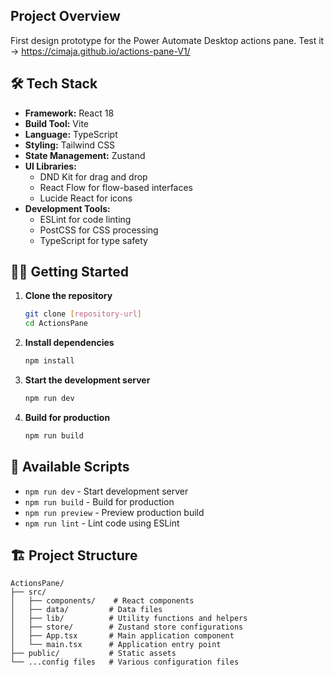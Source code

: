## Project Overview

First design prototype for the Power Automate Desktop actions pane. 
Test it -> https://cimaja.github.io/actions-pane-V1/

## 🛠️ Tech Stack

- **Framework:** React 18
- **Build Tool:** Vite
- **Language:** TypeScript
- **Styling:** Tailwind CSS
- **State Management:** Zustand
- **UI Libraries:**
  - DND Kit for drag and drop
  - React Flow for flow-based interfaces
  - Lucide React for icons
- **Development Tools:**
  - ESLint for code linting
  - PostCSS for CSS processing
  - TypeScript for type safety

## 🏃‍♂️ Getting Started

1. **Clone the repository**
   ```bash
   git clone [repository-url]
   cd ActionsPane
   ```

2. **Install dependencies**
   ```bash
   npm install
   ```

3. **Start the development server**
   ```bash
   npm run dev
   ```

4. **Build for production**
   ```bash
   npm run build
   ```

## 📜 Available Scripts

- `npm run dev` - Start development server
- `npm run build` - Build for production
- `npm run preview` - Preview production build
- `npm run lint` - Lint code using ESLint

## 🏗️ Project Structure

```
ActionsPane/
├── src/
│   ├── components/    # React components
│   ├── data/         # Data files
│   ├── lib/          # Utility functions and helpers
│   ├── store/        # Zustand store configurations
│   ├── App.tsx       # Main application component
│   └── main.tsx      # Application entry point
├── public/           # Static assets
└── ...config files   # Various configuration files
```
